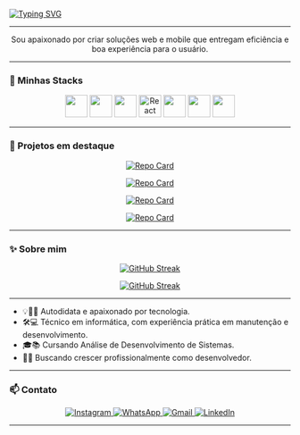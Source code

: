 <!-- <h1 align="center">Olá! Me chamo Gabriel Souza</h1> -->

[![Typing SVG](https://readme-typing-svg.herokuapp.com/?color=fff&height=60&size=45&center=true&vCenter=true&width=1000&lines=Olá!+Me+Chamo+Gabriel;Bem-vindo(a)+ao+meu+GitHub)](https://git.io/typing-svg)

---

<p align="center">
  Sou apaixonado por criar soluções web e mobile que entregam eficiência e boa experiência para o usuário.
</p>

---

### 🚀 Minhas Stacks

<p align="center">
  <img src="https://cdn.jsdelivr.net/gh/devicons/devicon/icons/html5/html5-original.svg" width="40"/>
  <img src="https://cdn.jsdelivr.net/gh/devicons/devicon/icons/javascript/javascript-original.svg" width="40"/>
  <img src="https://cdn.jsdelivr.net/gh/devicons/devicon/icons/typescript/typescript-original.svg" width="40"/>
  <img src="https://cdn.jsdelivr.net/gh/devicons/devicon/icons/react/react-original.svg" width="40" title="React Native"/>
  <img src="https://cdn.jsdelivr.net/gh/devicons/devicon/icons/nodejs/nodejs-original.svg" width="40"/>
  <img src="https://cdn.jsdelivr.net/gh/devicons/devicon/icons/postgresql/postgresql-original.svg" width="40"/>
  <img src="https://cdn.jsdelivr.net/gh/devicons/devicon/icons/git/git-original.svg" width="40"/>
</p>

---

### 📌 Projetos em destaque
<div align="center">

  [![Repo Card](https://github-readme-stats.vercel.app/api/pin/?username=GCode-S&repo=guia-commits-profissionais&bg_color=151515&border_color=30A3DC&show_icons=true&icon_color=30A3DC&title_color=E44D26&text_color=FFF)](https://github.com/GCode-S/guia-commits-profissionais)

  [![Repo Card](https://github-readme-stats.vercel.app/api/pin/?username=GCode-S&repo=Controll-Fornecedor&bg_color=151515&border_color=30A3DC&show_icons=true&icon_color=30A3DC&title_color=E44D26&text_color=FFF)](https://github.com/GCode-S/Controll-Fonecedor)

  [![Repo Card](https://github-readme-stats.vercel.app/api/pin/?username=GCode-S&repo=LandingPage-Catalago-StefaniLash&bg_color=151515&border_color=30A3DC&show_icons=true&icon_color=30A3DC&title_color=E44D26&text_color=FFF)](https://github.com/GCode-S/LandingPage-Catalago-StefaniLash)

  [![Repo Card](https://github-readme-stats.vercel.app/api/pin/?username=GCode-S&repo=Projeto_Instagram&bg_color=151515&border_color=30A3DC&show_icons=true&icon_color=30A3DC&title_color=E44D26&text_color=FFF)](https://github.com/GCode-S/Projeto_Instagram)

</div>

---

### ✨ Sobre mim
<div align="center">
  
  [![GitHub Streak](https://streak-stats.demolab.com?user=GCode-S&theme=dark&hide_border=true&locale=pt-br)](https://git.io/streak-stats)

  [![GitHub Streak](https://github-readme-stats.vercel.app/api/top-langs?username=GCode-S&locale=pt-br&hide_title=false&layout=compact&card_width=500&langs_count=5&theme=dark&hide_border=true&order=2)](https://git.io/streak-stats)

</div>

---

- 💡👨‍💻 Autodidata e apaixonado por tecnologia.
- 🛠️💻 Técnico em informática, com experiência prática em manutenção e desenvolvimento.
- 🎓📚 Cursando Análise de Desenvolvimento de Sistemas.
- 🚀💼 Buscando crescer profissionalmente como desenvolvedor.

---


### 📫 Contato


<div align="center">
  <a href="https://instagram.com/gabriell.souzz_">
    <img src="https://img.shields.io/badge/-Instagram-%23E4405F?style=for-the-badge&logo=instagram&logoColor=white" alt="Instagram" />
  </a>
  <a href="https://wa.me/5534988611665">
    <img src="https://img.shields.io/badge/WhatsApp-25D366?style=for-the-badge&logo=whatsapp&logoColor=white" alt="WhatsApp" />
  </a>
  <a href="mailto:gabriel.c.souza001@gmail.com">
    <img src="https://img.shields.io/badge/Gmail-333333?style=for-the-badge&logo=gmail&logoColor=red" alt="Gmail" />
  </a>
  <a href="https://www.linkedin.com/in/gcode-s">
    <img src="https://img.shields.io/badge/LinkedIn-0077B5?style=for-the-badge&logo=linkedin&logoColor=white" alt="LinkedIn" />
  </a>
</div>

---

